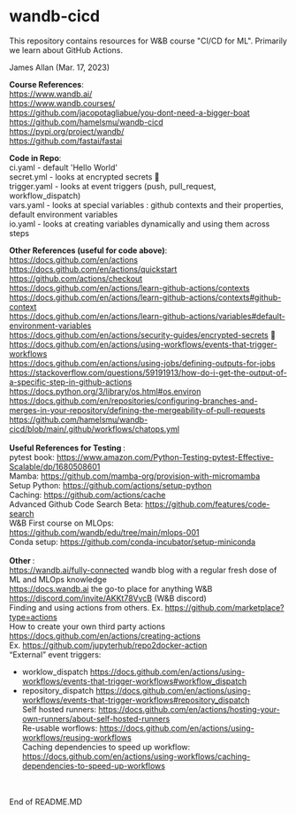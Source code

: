 # wandb-cicd

This repository contains resources for W&B course "CI/CD for ML". Primarily we learn about GitHub Actions.<br>

James Allan (Mar. 17, 2023)

<b>Course References</b>:<br>
https://www.wandb.ai/<br>
https://www.wandb.courses/<br>
https://github.com/jacopotagliabue/you-dont-need-a-bigger-boat<br>
https://github.com/hamelsmu/wandb-cicd<br>
https://pypi.org/project/wandb/<br>
https://github.com/fastai/fastai<br>

<b>Code in Repo</b>:<br>
ci.yaml      - default 'Hello World'<br>
secret.yml   - looks at encrypted secrets &#128064;<br>
trigger.yaml - looks at event triggers (push, pull_request, workflow_dispatch)<br>
vars.yaml    - looks at special variables : github contexts and their properties, default environment variables<br>
io.yaml      - looks at creating variables dynamically and using them across steps<br>

<b>Other References (useful for code above)</b>:<br>
https://docs.github.com/en/actions<br>
https://docs.github.com/en/actions/quickstart<br>
https://github.com/actions/checkout<br>
https://docs.github.com/en/actions/learn-github-actions/contexts<br>
https://docs.github.com/en/actions/learn-github-actions/contexts#github-context<br>
https://docs.github.com/en/actions/learn-github-actions/variables#default-environment-variables<br>
https://docs.github.com/en/actions/security-guides/encrypted-secrets &#128064;<br>
https://docs.github.com/en/actions/using-workflows/events-that-trigger-workflows<br>
https://docs.github.com/en/actions/using-jobs/defining-outputs-for-jobs<br>
https://stackoverflow.com/questions/59191913/how-do-i-get-the-output-of-a-specific-step-in-github-actions<br>
https://docs.python.org/3/library/os.html#os.environ<br>
https://docs.github.com/en/repositories/configuring-branches-and-merges-in-your-repository/defining-the-mergeability-of-pull-requests<br>
https://github.com/hamelsmu/wandb-cicd/blob/main/.github/workflows/chatops.yml<br><br>
<b>Useful References for Testing </b>:<br>
pytest book: https://www.amazon.com/Python-Testing-pytest-Effective-Scalable/dp/1680508601<br>
Mamba: https://github.com/mamba-org/provision-with-micromamba<br>
Setup Python: https://github.com/actions/setup-python<br>
Caching: https://github.com/actions/cache<br>
Advanced Github Code Search Beta: https://github.com/features/code-search<br>
W&B First course on MLOps: https://github.com/wandb/edu/tree/main/mlops-001<br>
Conda setup: https://github.com/conda-incubator/setup-miniconda<br><br>
<b>Other </b>:<br>
https://wandb.ai/fully-connected wandb blog with a regular fresh dose of ML and MLOps knowledge<br>
https://docs.wandb.ai the go-to place for anything W&B<br>
https://discord.com/invite/AKKt78VvcB (W&B discord)<br>
Finding and using actions from others.  Ex. https://github.com/marketplace?type=actions <br>
How to create your own third party actions https://docs.github.com/en/actions/creating-actions <br>
Ex. https://github.com/jupyterhub/repo2docker-action <br>
“External” event triggers: <br>
  -  worklow_dispatch https://docs.github.com/en/actions/using-workflows/events-that-trigger-workflows#workflow_dispatch <br>
   - repository_dispatch https://docs.github.com/en/actions/using-workflows/events-that-trigger-workflows#repository_dispatch <br>
Self hosted runners: https://docs.github.com/en/actions/hosting-your-own-runners/about-self-hosted-runners <br>
Re-usable worflows: https://docs.github.com/en/actions/using-workflows/reusing-workflows <br>
Caching dependencies to speed up workflow: https://docs.github.com/en/actions/using-workflows/caching-dependencies-to-speed-up-workflows <br>
<br>
<br>
End of README.MD
